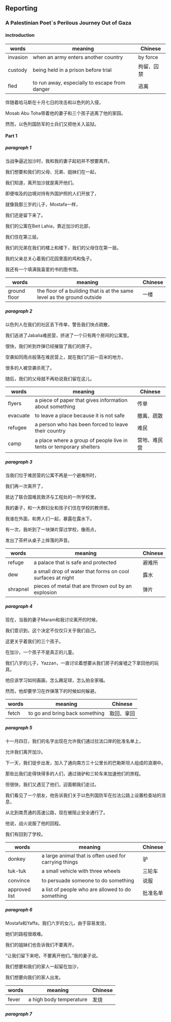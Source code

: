 ## Reporting

### A Palestinian Poet`s Perilous Journey Out of Gaza

#### inctroduction

|words|meaning|Chinese|
|---|---|---|
|invasion|when an army enters another country| by force|入侵|
|custody|being held in a prison before trial|拘留、囚禁|
|fled|to run away, especially to escape from danger|逃离|

伴随着哈马斯在十月七日的攻击和以色列的入侵，

Mosab Abu Toha带着他的妻子和三个孩子逃离了他的家园。

然而，以色列国防军的士兵们又把他关入监狱。

#### Part 1

##### paragraph 1

当战争逼近加沙时，我和我的妻子起初并不想要离开。

我们想要和我们的父母、兄弟、姐妹们在一起，

我们知道，离开加沙就是离开他们。

即便埃及的边境对持有外国护照的人们开放了，

就像我那三岁的儿子，Mostafa一样，

我们还是留下来了。

我们的公寓在Beit Lahia，靠近加沙的北部，

我们住在第三层。

我们的兄弟在我们的楼上和楼下，我们的父母住在第一层。

我的父亲总关心着我们花园里面的鸡和兔子。

我还有一个填满我喜爱的书的图书馆。

|words|meaning|Chinese|
|---|---|---|
|ground floor|the floor of a building that is at the same level as the ground outside|一楼|

##### paragraph 2

以色列人在我们的社区丢下传单，警告我们快点疏散，

我们逃进了Jabalia难民营，挤进了一个只有两个房间的公寓里。

很快，我们听到炸弹已经摧毁了我们的房子。

空袭如同雨点般落在难民营上，就在我们门前一百米的地方，

很多的人被空袭杀死了。

随后，我们的父母就不再劝说我们留在这儿。

|words|meaning|Chinese|
|---|---|---|
|flyers|a piece of paper that gives information about something|传单|
|evacuate|to leave a place because it is not safe|撤离、疏散|
|refugee|a person who has been forced to leave their country|难民|
|camp|a place where a group of people live in tents or temporary shelters|营地、难民营|

##### paragraph 3

当我们位于难民营的公寓不再是一个避难所时，

我们再一次离开了，

抵达了联合国难民救济与工程处的一所学校里。

我的妻子，和一大群妇女和孩子们住在学校的教师里。

我谁在外面，和男人们一起，暴露在露水下。

有一次，我听到了一块弹片穿过学校，像雨点，

发出了茶杯从桌子上摔落的声音。

|words|meaning|Chinese|
|---|---|---|
|refuge|a palace that is safe and protected|避难所|
|dew|a small drop of water that forms on cool surfaces at night|露水|
|shrapnel|pieces of metal that are thrown out by an explosion|弹片|

##### paragraph 4

现在，当我的妻子Maram和我讨论离开的时候，

我们意识到，这个决定不仅仅只关乎我们自己。

这更关乎着我们的三个孩子。

在加沙，一个孩子不是真正的儿童。

我们八岁的儿子，Yazzan，一直讨论着想要从我们房子的废墟之下拿回他的玩具。

他应该学习如何画画，怎么踢足球，怎么拍全家福。

然而，他却要学习在炸弹落下的时候如何躲避。

|words|meaning|Chinese|
|---|---|---|
|fetch|to go and bring back something|取回、拿回|

##### paragraph 5

十一月四日，我们的名字出现在允许我们通过拉法口岸的批准名单上，

允许我们离开加沙。

下一天，我们徒步出发，加入了通向南方三十公里长的巴勒斯坦人组成的浪潮中。

那些比我们走得快得多的人们，通过骑驴和三轮车来加速他们的旅程。

但很快，我们又遇见了他们，迎面朝我们走过。

我们看见了一个朋友，他告诉我们关于以色列国防军在拉法公路上设置检查站的消息，

从北到南贯通的高速公路，现在被阻止安全通行了。

他说，战火说服了他的回程。

我们有回到了学校。

|words|meaning|Chinese|
|---|---|---|
|donkey|a large animal that is often used for carrying things|驴|
|tuk-tuk|a small vehicle with three wheels|三轮车|
|convince|to persuade someone to do something|说服|
|approved list|a list of people who are allowed to do something|批准名单|

##### paragraph 6

Mostafa和Yaffa，我们六岁的女儿，由于容易发烧，

她们的路程很艰难。

我们的姐妹们也告诉我们不要离开。

“让我们留下来吧，不要离开他们。”我的妻子说。

我们想要和我们的家人一起留在加沙，

我们想要向我们的家人出发。

|words|meaning|Chinese|
|---|---|---|
|fever|a high body temperature|发烧|

##### paragraph 7
